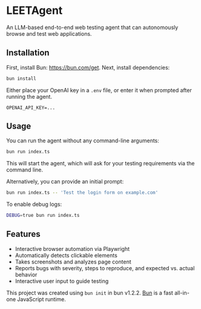 # LEETAgent

An LLM-based end-to-end web testing agent that can autonomously browse and test web applications.

## Installation
First, install Bun: https://bun.com/get. Next, install dependencies:
```bash
bun install
```

Either place your OpenAI key in a `.env` file, or enter it when prompted after running the agent.
```
OPENAI_API_KEY=...
```

## Usage

You can run the agent without any command-line arguments:
```bash
bun run index.ts
```

This will start the agent, which will ask for your testing requirements via the command line.

Alternatively, you can provide an initial prompt:
```bash
bun run index.ts -- 'Test the login form on example.com'
```

To enable debug logs:
```bash
DEBUG=true bun run index.ts
```

## Features

- Interactive browser automation via Playwright
- Automatically detects clickable elements
- Takes screenshots and analyzes page content
- Reports bugs with severity, steps to reproduce, and expected vs. actual behavior
- Interactive user input to guide testing

This project was created using `bun init` in bun v1.2.2. [Bun](https://bun.sh) is a fast all-in-one JavaScript runtime.

